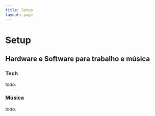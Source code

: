 ```yaml
---
title: Setup
layout: page
---
```


# Setup

## Hardware e Software para trabalho e música

### Tech

*todo*.

### Música

*todo*.

